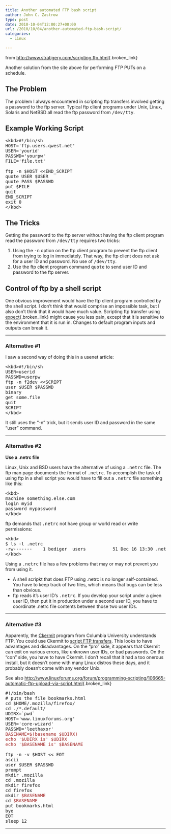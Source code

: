 ```yaml
---
title: Another automated FTP bash script
author: John C. Zastrow
type: post
date: 2010-10-04T12:00:27+00:00
url: /2010/10/04/another-automated-ftp-bash-script/
categories:
  - Linux

---
```

from <http://www.stratigery.com/scripting.ftp.html>{.broken_link}

Another solution from the site above for performing FTP PUTs on a schedule.

## The Problem

The problem I always encountered in scripting ftp transfers involved getting a password to the ftp server. Typical ftp client programs under Unix, Linux, Solaris and NetBSD all read the ftp password from <kbd>/dev/tty</kbd>.

## Example Working Script

<pre>&lt;kbd&gt;#!/bin/sh
HOST='ftp.users.qwest.net'
USER='yourid'
PASSWD='yourpw'
FILE='file.txt'

ftp -n $HOST &lt;&lt;END_SCRIPT
quote USER $USER
quote PASS $PASSWD
put $FILE
quit
END_SCRIPT
exit 0
&lt;/kbd&gt;</pre>

## The Tricks

Getting the password to the ftp server without having the ftp client program read the password from <kbd>/dev/tty</kbd> requires two tricks:

  1. Using the <kbd>-n</kbd> option on the ftp client program to prevent the ftp client from trying to log in immediately. That way, the ftp client does not ask for a user ID and password. No use of <kbd>/dev/tty</kbd>.
  2. Use the ftp client program command <kbd>quote</kbd> to send user ID and password to the ftp server.

## Control of ftp by a shell script

One obvious improvement would have the ftp client program controlled by the shell script. I don&#8217;t think that would comprise an impossible task, but I also don&#8217;t think that it would have much value. Scripting ftp transfer using [expect][1]{.broken_link} might cause you less pain, except that it is sensitive to the environment that it is run in. Changes to default program inputs and outputs can break it.

* * *

### Alternative #1

I saw a second way of doing this in a usenet article:

<pre>&lt;kbd&gt;#!/bin/sh
USER=userid
PASSWD=userpw
ftp -n f2dev &lt;&lt;SCRIPT
user $USER $PASSWD
binary
get some.file
quit
SCRIPT
&lt;/kbd&gt;</pre>

It still uses the &#8220;-n&#8221; trick, but it sends user ID and password in the same &#8220;user&#8221; command.

* * *

### Alternative #2

**Use a .netrc file**

Linux, Unix and BSD users have the alternative of using a <kbd>.netrc</kbd> file. The ftp man page documents the format of <kbd>.netrc</kbd>. To accomplish the task of using ftp in a shell script you would have to fill out a <kbd>.netrc</kbd> file something like this:

<pre>&lt;kbd&gt;
machine something.else.com
login myid
password mypassword
&lt;/kbd&gt;</pre>

ftp demands that <kbd>.netrc</kbd> not have group or world read or write permissions:

<pre>&lt;kbd&gt;
$ ls -l .netrc
-rw-------    1 bediger  users          51 Dec 16 13:30 .netrc
&lt;/kbd&gt;</pre>

Using a <kbd>.netrc</kbd> file has a few problems that may or may not prevent you from using it.

  * A shell scripkt that does FTP using .netrc is no longer self-contained. You have to keep track of two files, which means that bugs can be less than obvious.
  * ftp reads it&#8217;s user ID&#8217;s <kbd>.netrc</kbd>. If you develop your script under a given user ID, then put it in production under a second user ID, you have to coordinate .netrc file contents between those two user IDs.

* * *

### Alternative #3

Apparently, the [Ckermit][2] program from Columbia University understands FTP. You could use Ckermit to [script FTP transfers][3]. This looks to have advantages and disadvantages. On the &#8220;pro&#8221; side, it appears that Ckermit can exit on various errors, like unknown user IDs, or bad passwords. On the &#8220;con&#8221; side, you have to have Ckermit. I don&#8217;t recall that it had a too onerous install, but it doesn&#8217;t come with many Linux distros these days, and it probably doesn&#8217;t come with any vendor Unix.

See also <http://www.linuxforums.org/forum/programming-scripting/106665-automatic-ftp-upload-via-script.html>{.broken_link}

<pre dir="ltr">#!/bin/bash
# puts the file bookmarks.html
cd $HOME/.mozilla/firefox/
cd ./*.default/
UDIRX=`pwd`
HOST='www.linuxforums.org'
USER='core-wizard'
PASSWD='leethaxor'
<span style="color: brown;">BASENAME=$(basename $UDIRX)
echo '$UDIRX is' $UDIRX
echo '$BASENAME is' $BASENAME</span>

ftp -n -v $HOST &lt;&lt; EOT
ascii
user $USER $PASSWD
prompt
mkdir .mozilla
cd .mozilla
mkdir firefox
cd firefox
mkdir <span style="color: brown;">$BASENAME</span>
cd <span style="color: brown;">$BASENAME</span>
put bookmarks.html
bye
EOT
sleep 12</pre>

* * *

 [1]: http://expect.nist.gov/
 [2]: http://www.columbia.edu/kermit/ck80.html
 [3]: http://www.columbia.edu/kermit/ftpscripts.html